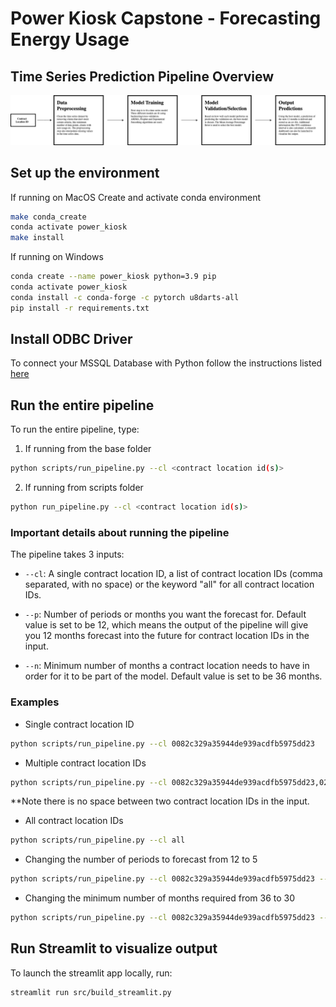 # Power Kiosk Capstone - Forecasting Energy Usage

## Time Series Prediction Pipeline Overview 

![Pipeline](https://github.com/shroffp05/power-kiosk-capstone/blob/main/PowerKiosk_Model_Pipeline.drawio.png)

## Set up the environment

If running on MacOS
Create and activate conda environment
```bash
make conda_create
conda activate power_kiosk
make install
```

If running on Windows
```bash
conda create --name power_kiosk python=3.9 pip
conda activate power_kiosk
conda install -c conda-forge -c pytorch u8darts-all
pip install -r requirements.txt 
```

## Install ODBC Driver 
To connect your MSSQL Database with Python follow the instructions listed [here](https://learn.microsoft.com/en-us/sql/connect/odbc/download-odbc-driver-for-sql-server?view=sql-server-ver16)

## Run the entire pipeline
To run the entire pipeline, type:

1. If running from the base folder
```bash
python scripts/run_pipeline.py --cl <contract location id(s)> 
```

2. If running from scripts folder 
```bash
python run_pipeline.py --cl <contract location id(s)>
```

### Important details about running the pipeline

The pipeline takes 3 inputs:
- `--cl`: A single contract location ID, a list of contract location IDs (comma separated, with no space) or the keyword "all" for all contract location IDs.

- `--p`: Number of periods or months you want the forecast for. Default value is set to be 12, which means the output of the pipeline will give you 12 months forecast into the future for contract location IDs in the input.

- `--n`: Minimum number of months a contract location needs to have in order for it to be part of the model. Default value is set to be 36 months. 

### Examples 

- Single contract location ID
```bash 
python scripts/run_pipeline.py --cl 0082c329a35944de939acdfb5975dd23
```

- Multiple contract location IDs
```bash
python scripts/run_pipeline.py --cl 0082c329a35944de939acdfb5975dd23,0219a6756d3e439d84f5bb5678f40499,07e2ba4b87b04684b4ea75c5654d354d,0d674bb909474caeb24cccc0d051df92
```
**Note there is no space between two contract location IDs in the input. 

- All contract location IDs
```bash
python scripts/run_pipeline.py --cl all
```

- Changing the number of periods to forecast from 12 to 5 
```bash 
python scripts/run_pipeline.py --cl 0082c329a35944de939acdfb5975dd23 --p 5
```

- Changing the minimum number of months required from 36 to 30
```bash 
python scripts/run_pipeline.py --cl 0082c329a35944de939acdfb5975dd23 --n 30
```

## Run Streamlit to visualize output

To launch the streamlit app locally, run: 

```bash
streamlit run src/build_streamlit.py
```


